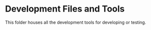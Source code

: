 # Development Files and Tools

This folder houses all the development tools for developing or testing.
